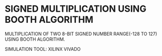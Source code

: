 # SIGNED MULTIPLICATION USING BOOTH ALGORITHM
 MULTIPLICATION OF TWO 8-BIT SIGNED NUMBER RANGE(-128 TO 127) USING BOOTH ALGORITHM.
 
 SIMULATION TOOL: XILINX VIVADO
